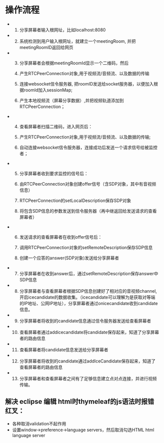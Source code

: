 # 操作流程
- 1. 分享屏幕者输入根网址，比如localhost:8080

- 2. 系统检测到用户输入根网址，就建立一个meetingRoom, 并把meetingRoomID返回给网页

- 3. 分享屏幕者会根据meetingRoomId显示一个二维码，然后

	1. 产生RTCPeerConnection对象,用于视频流/音频流、以及数据的传输
	2. 连接websocket信令服务器, 把roomID发送给socket服务器，以便加入根据roomId加入sessionMap;
	3. 产生本地视频流（屏幕分享数据）,并把视频轨道添加到RTCPeerConnection；
	
- 4. 查看屏幕者扫描二维码，进入网页后：

	1. 产生RTCPeerConnection对象,用于视频流/音频流、以及数据的传输;
	2. 自动连接websocket信令服务器，连接成功后发送一个请求信号给被监控者；
	
- 5. 分享屏幕者收到要求监控的信号后：

	1. 由RTCPeerConnection对象创建offer信号（含SDP对象，其中有音视频信息）
	2. RTCPeerConnection的setLocalDescription保存SDP对象
	3. 将包含SDP信息的参数发送到信令服务器（再中继返回给发送请求的查看屏幕者）
	
- 6. 发送请求的查看屏幕者在收到offer信号后：

	1. 调用RTCPeerConnection对象的setRemoteDescription保存SDP信息
	2. 创建一个应答的answer(SDP对象)发送给分享屏幕者
	
- 7. 分享屏幕者在收到answer后，通过setRemoteDescription保存answer中SDP信息

- 8. 分享屏幕者与查看屏幕者根据SDP信息创建好了相对应的音视频channel,开启icecandidate的数据收集。（icecandidate可以理解为是获取对等端的IP地址、公网IP地址），分享屏幕者通过onicecandidate收到candidate信息。

- 9. 分享屏幕者将收到的candidate信息通过信令服务器发送给查看屏幕者

- 10. 查看屏幕者通过addicecandidate将candidate保存起来，知道了分享屏幕者的路由信息

- 11. 查看屏幕者将candidate信息发送给分享屏幕者

- 12. 分享屏幕者将收到的candidate通过addIceCandidate保存起来，知道了查看屏幕者的路由信息

- 13. 分享屏幕者和查看屏幕者之间有了足够信息建立点对点连接，并进行视频传输。

## 解决 eclipse 编辑 html时thymeleaf的js语法时报错红叉：
- 各种取消validation不起作用
- 设置window->preference->language servers，然后取消勾选HTML html language server



